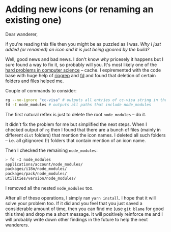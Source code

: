 # Adding new icons (or renaming an existing one)

Dear wanderer,

if you're reading this file then you might be as puzzled as I was. _Why I just added (or renamed) an icon and it is just being ignored by the build?_

Well, good news and bad news. I don't know _why_ pricesely it happens but I sure found a way to fix it, so probably will you. It's most likely one of the [hard problems in computer science](https://martinfowler.com/bliki/TwoHardThings.html) – cache. I expiremented with the code base with huge help of [ripgrep](https://github.com/BurntSushi/ripgrep) and [fd](https://github.com/sharkdp/fd) and found that deletion of certain folders and files helped me.

Couple of commands to consider:

```bash
rg --no-ignore "cc-visa" # outputs all entries of cc-visa string in the folder, including all the subfolders. --no-ignore makes sure that .gitignore files are also part of the search space.
fd -I node_modules # outputs all paths that include node_modules
```

The first natural reflex is just to delete the root `node_modules` – do it.

It didn't fix the problem for me but simplified the next steps. When I checked output of `rg` then I found that there are a bunch of files (mainly in different `dist` folders) that mention the icon names. I deleted all such folders – i.e. all gitignored (!) folders that contain mention of an icon name.

Then I checked the remaining `node_modules`:

```bash
> fd -I node_modules
applications/account/node_modules/
packages/i18n/node_modules/
packages/pack/node_modules/
utilities/version/node_modules/
```

I removed all the nested `node_modules` too.

After all of these operations, I simply ran `yarn install`. I hope that it will solve your problem too. If it did and you feel that you just saved a considerable amount of time, then you can find me (use `git blame` for good this time) and drop me a short message. It will positively reinforce me and I will probably write down other findings in the future to help the next wanderers.
